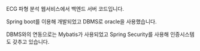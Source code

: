 ECG 파형 분석 웹서비스에서 백엔드 서버 코드입니다.

Spring boot를 이용해 개발되었고 DBMS로 oracle을 사용했습니다.

DBMS와의 연동으로는 Mybatis가 사용되었고 Spring Security를 사용해 인증시스템도 갖추고 있습니다.

